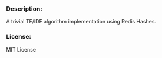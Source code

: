 ### Description:
A trivial TF/IDF algorithm implementation using Redis Hashes.

### License:
MIT License


